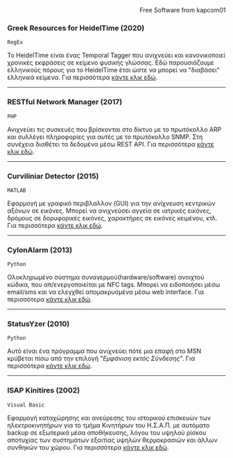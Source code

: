 <p align=right><font size=small>Free Software from kapcom01</font></p>

### Greek Resources for HeidelTime (2020)

`RegEx`

Το HeidelTime είναι ένας Temporal Tagger που ανιχνεύει και κανονικοποιεί χρονικές εκφράσεις σε κείμενο φυσικής γλώσσας. Εδώ παρουσιάζουμε ελληνικούς πόρους για το HeidelTime έτσι ώστε να μπορεί να "διαβάσει" ελληνικά κείμενα. Για περισσότερα [κάντε κλικ εδώ](heideltime-resources-greek).

***

### RESTful Network Manager (2017)

`PHP`

Ανιχνεύει τις συσκευές που βρίσκονται στο δίκτυο με το πρωτόκολλο ARP και συλλέγει πληροφορίες για αυτές με το πρωτόκολλο SNMP. Στη συνέχεια διαθέτει τα δεδομένα μέσω REST API. Για περισσότερα [κάντε κλικ εδώ](restnm).

***

### Curviliniar Detector (2015)

`MATLAB`

Εφαρμογή με γραφικό περιβλαλλον (GUI) για την ανίχνευση κεντρικών αξόνων σε εικόνες. Μπορεί να ανιχνεύσει αγγεία σε ιατρικές εικόνες, δρόμους σε δορυφορικές εικόνες, χαρακτήρες σε εικόνες κειμένου, κτλ. Για περισσότερα [κάντε κλικ εδώ](Curviliniar_Detector).

***

### CylonAlarm (2013)

`Python`

Ολοκληρωμένο σύστημα συναγερμού(hardware/software) ανοιχτού κώδικα, που απ/ενεργοποιείται με NFC tags. Μπορεί να ειδοποιήσει μέσω email/sms και να ελεγχθεί απομακρυσμένα μέσω web interface. Για περισσότερα [κάντε κλικ εδώ](CylonAlarm).

***

### StatusYzer (2010)

`Python`

Αυτό είναι ένα πρόγραμμα που ανιχνεύει πότε μια επαφή στο MSN κρύβεται πίσω από την επιλογή "*Εμφάνιση εκτός Σύνδεσης*". Για περισσότερα [κάντε κλικ εδώ](statusYzer).

***

### ISAP Kinitires (2002)

`Visual Basic`

Εφαρμογή καταχώρησης και ανεύρεσης του ιστορικού επισκευών των ηλεκτροκινητήρων για το τμήμα Κινητήρων του Η.Σ.Α.Π. με αυτόματο backup σε εξωτερικά μέσα αποθήκευσης, λόγου του υψηλού ρίσκου αποτυχίας των συστημάτων εξαιτίας υψηλών θερμοκρασιών και άλλων συνθηκών του χώρου. Για περισσότερα [κάντε κλικ εδώ](ISAP_Kinitires).

